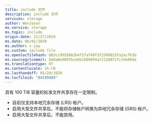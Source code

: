```yaml
---
title: include 文件
description: include 文件
services: storage
author: WenJason
ms.service: storage
ms.topic: include
origin.date: 12/27/2019
ms.date: 06/01/2020
ms.author: v-jay
ms.custom: include file
ms.openlocfilehash: 083cc995566264f1faf49f372508823fa2acfb3b
ms.sourcegitcommit: be0a8e909fbce6b1b09699a721268f2fc7eb89de
ms.translationtype: HT
ms.contentlocale: zh-CN
ms.lasthandoff: 05/29/2020
ms.locfileid: "84199489"
---
```

具有 100 TiB 容量的标准文件共享存在一定限制。

- 目前仅支持本地冗余存储 (LRS) 帐户。
- 启用大型文件共享后，不能将存储帐户转换为异地冗余存储 (GRS) 帐户。
- 启用大型文件共享后，不能禁用。
